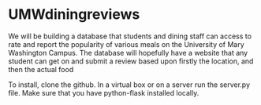 UMWdiningreviews
================

We will be building a database that students and dining staff can access to rate and report the popularity of various meals on the University of Mary Washington Campus. The database will hopefully have a website that any student can get on and submit a review based upon firstly the location, and then the actual food


To install, clone the github.  In a virtual box or on a server run the server.py file. Make sure that you have python-flask installed locally.
